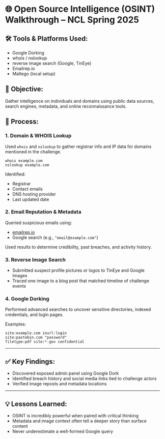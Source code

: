 
# 🌐 Open Source Intelligence (OSINT) Walkthrough – NCL Spring 2025

## 🛠️ Tools & Platforms Used:
- Google Dorking
- whois / nslookup
- reverse image search (Google, TinEye)
- Emailrep.io
- Maltego (local setup)

## 🧪 Objective:
Gather intelligence on individuals and domains using public data sources, search engines, metadata, and online reconnaissance tools.

## 🧭 Process:

### 1. Domain & WHOIS Lookup
Used `whois` and `nslookup` to gather registrar info and IP data for domains mentioned in the challenge.

```
whois example.com
nslookup example.com
```

Identified:
- Registrar
- Contact emails
- DNS hosting provider
- Last updated date

### 2. Email Reputation & Metadata
Queried suspicious emails using:
- [emailrep.io](https://emailrep.io/)
- Google search (e.g., `"email@example.com"`)

Used results to determine credibility, past breaches, and activity history.

### 3. Reverse Image Search
- Submitted suspect profile pictures or logos to TinEye and Google Images
- Traced one image to a blog post that matched timeline of challenge events

### 4. Google Dorking
Performed advanced searches to uncover sensitive directories, indexed credentials, and login pages.

Examples:
```
site:example.com inurl:login
site:pastebin.com "password"
filetype:pdf site:*.gov confidential
```

---

## ✅ Key Findings:
- Discovered exposed admin panel using Google Dork
- Identified breach history and social media links tied to challenge actors
- Verified image reposts and metadata locations

---

## 💡 Lessons Learned:
- OSINT is incredibly powerful when paired with critical thinking
- Metadata and image context often tell a deeper story than surface content
- Never underestimate a well-formed Google query


